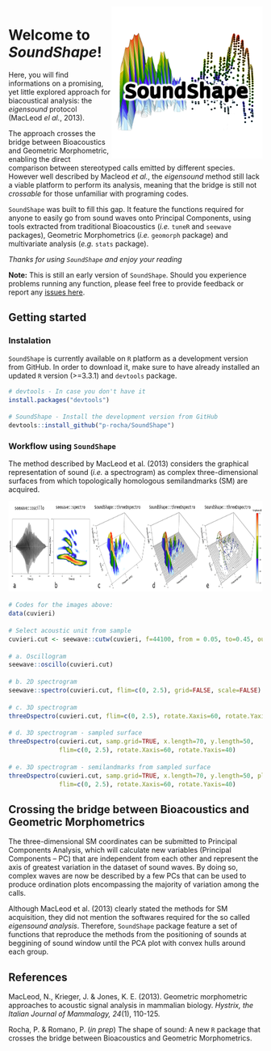 <img align="right" height="300" src="figures/logo.png" />

# Welcome to *SoundShape*!
Here, you will find informations on a promising, yet little explored approach for biacoustical analysis: the *eigensound* protocol (MacLeod *el al.*, 2013). 

The approach crosses the bridge between Bioacoustics and Geometric Morphometric, enabling the direct comparison between stereotyped calls emitted by different species. However well described by Macleod *et al.*, the *eigensound* method still lack a viable platform to perform its analysis, meaning that the bridge is still not *crossable* for those unfamiliar with programing codes.

`SoundShape` was built to fill this gap. It feature the functions required for anyone to easily go from sound waves onto Principal Components, using tools extracted from traditional Bioacoustics (*i.e.* `tuneR` and `seewave` packages), Geometric Morphometrics (*i.e.* `geomorph` package) and multivariate analysis (*e.g.* `stats` package).

*Thanks for using `SoundShape` and enjoy your reading* 


**Note:** This is still an early version of `SoundShape`. Should you experience problems running any function, please feel free to provide feedback or report any [issues here](https://github.com/p-rocha/SoundShape/issues).

## Getting started


### Instalation
`SoundShape` is currently available on `R` platform as a development version from GitHub. In order to download it, make sure to have already installed an updated `R` version (>=3.3.1) and `devtools` package. 

```r
# devtools - In case you don't have it
install.packages("devtools")

# SoundShape - Install the development version from GitHub
devtools::install_github("p-rocha/SoundShape")
```

### Workflow using `SoundShape`
The method described by MacLeod et al. (2013) considers the graphical representation of sound (*i.e.* a spectrogram) as complex three-dimensional surfaces from which topologically homologous semilandmarks (SM) are acquired.

<img height="180" src="figures/spectros.jpg" />

```r
# Codes for the images above:
data(cuvieri)

# Select acoustic unit from sample
cuvieri.cut <- seewave::cutw(cuvieri, f=44100, from = 0.05, to=0.45, output="Wave")

# a. Oscillogram
seewave::oscillo(cuvieri.cut)

# b. 2D spectrogram
seewave::spectro(cuvieri.cut, flim=c(0, 2.5), grid=FALSE, scale=FALSE)

# c. 3D spectrogram
threeDspectro(cuvieri.cut, flim=c(0, 2.5), rotate.Xaxis=60, rotate.Yaxis=40)

# d. 3D spectrogram - sampled surface
threeDspectro(cuvieri.cut, samp.grid=TRUE, x.length=70, y.length=50,
              flim=c(0, 2.5), rotate.Xaxis=60, rotate.Yaxis=40)

# e. 3D spectrogram - semilandmarks from sampled surface
threeDspectro(cuvieri.cut, samp.grid=TRUE, x.length=70, y.length=50, plot.type="points",
              flim=c(0, 2.5), rotate.Xaxis=60, rotate.Yaxis=40)
```






## Crossing the bridge between Bioacoustics and Geometric Morphometrics

The three-dimensional SM coordinates can be submitted to Principal Components Analysis, which will calculate new variables (Principal Components – PC) that are independent from each other and represent the axis of greatest
variation in the dataset of sound waves. By doing so, complex waves are now be described by a few PCs that can be used to produce ordination plots encompassing the majority of variation among the calls.

Although MacLeod et al. (2013) clearly stated the methods for SM acquisition, they did not mention the softwares required for the so called *eigensound analysis*. Therefore, `SoundShape` package feature a set of functions that reproduce the methods from the positioning of sounds at beggining of sound window until the PCA plot with convex hulls around each group. 


## References
MacLeod, N., Krieger, J. & Jones, K. E. (2013). Geometric morphometric approaches to acoustic signal analysis in mammalian biology. *Hystrix, the Italian Journal of Mammalogy, 24*(1), 110-125.

Rocha, P. & Romano, P. (*in prep*) The shape of sound: A new `R` package that crosses the bridge between Bioacoustics and Geometric Morphometrics.

